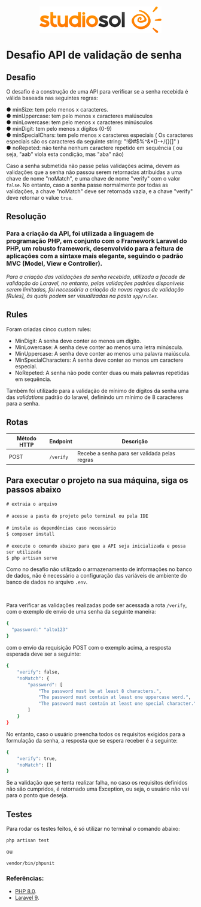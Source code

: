 <p align="center"><img src="studiosol.png" target="_blank" height="70">

# Desafio API de validação de senha

## Desafio

O desafio é a construção de uma API para verificar se a senha recebida é válida baseada nas seguintes regras:

● minSize: tem pelo menos x caracteres. <br>
● minUppercase: tem pelo menos x caracteres maiúsculos <br>
● minLowercase: tem pelo menos x caracteres minúsculos <br>
● minDigit: tem pelo menos x dígitos (0-9) <br>
● minSpecialChars: tem pelo menos x caracteres especiais ( Os caracteres especiais são os
caracteres da seguinte string: "!@#$%^&*()-+\/{}[]" ) <br>
● noRepeted: não tenha nenhum caractere repetido em sequência ( ou seja, "aab" viola esta
condição, mas "aba" não)

Caso a senha submetida não passe pelas validações acima, devem as validações que a senha não passou serem retornadas atribuidas a uma chave de nome "noMatch", e 
uma chave de nome "verify" com o valor `false`. No entanto, caso a senha passe normalmente por todas as validações, a chave 
"noMatch" deve ser retornada vazia, e a chave "verify" deve retornar o value `true`.

## Resolução

### Para a criação da API, foi utilizada a linguagem de programação PHP, em conjunto com o Framework Laravel do PHP, um robusto framework, desenvolvido para a feitura de aplicações com a sintaxe mais elegante, seguindo o padrão MVC (Model, View e Controller).

*Para a criação das validações da senha recebida, utilizada a facade de validação do Laravel, no entanto, pelas
validações padrões disponíveis serem limitadas, foi necessária a criação de novas regras de validação [Rules], às quais
podem ser visualizadas na pasta ```app/rules```.*

## Rules

Foram criadas cinco custom rules:

* MinDigit: A senha deve conter ao menos um dígito.
* MinLowercase: A senha deve conter ao menos uma letra minúscula.
* MinUppercase: A senha deve conter ao menos uma palavra maiúscula.
* MinSpecialCharacters: A senha deve conter ao menos um caractere especial.
* NoRepeted: A senha não pode conter duas ou mais palavras repetidas em sequência.

Também foi utilizado para a validação de mínimo de dígitos da senha uma das *validations* padrão do laravel, definindo
um mínimo de 8 caracteres para a senha.

## Rotas

| Método HTTP | Endpoint  | Descrição                                     |
|-------------|-----------|-----------------------------------------------|
| POST        | `/verify` | Recebe a senha para ser validada pelas regras |

## Para executar o projeto na sua máquina, siga os passos abaixo

```
# extraia o arquivo

# acesse a pasta do projeto pelo terminal ou pela IDE

# instale as dependências caso necessário
$ composer install

# execute o comando abaixo para que a API seja inicializada e possa ser utilizada
$ php artisan serve
```

Como no desafio não utilizado o armazenamento de informações no banco de dados, não é necessário a configuração das
variáveis de ambiente do banco de dados no arquivo `.env`.

<br>


Para verificar as validações realizadas pode ser acessada a rota `/verify`, com o exemplo de envio de uma senha da seguinte maneira:
```bash
{
  "password:" "alto123"
}
```
com o envio da requisição POST com o exemplo acima, a resposta esperada deve ser a seguinte:

```bash
{
	"verify": false,
	"noMatch": {
		"password": [
			"The password must be at least 8 characters.",
			"The password must contain at least one uppercase word.",
			"The password must contain at least one special character."
		]
	}
}
```

No entanto, caso o usuário preencha todos os requisitos exigidos para a formulação da senha, a resposta que se espera receber é a seguinte:
```bash
{
	"verify": true,
	"noMatch": []
}
```

Se a validação que se tenta realizar falha, no caso os requisitos definidos não são cumpridos, é retornado uma Exception, ou seja, o usuário não vai para o ponto que deseja.

## Testes

Para rodar os testes feitos, é só utilizar no terminal o comando abaixo:

```
php artisan test
```

ou

```
vendor/bin/phpunit
```

### Referências:

- [PHP 8.0](https://www.php.net/docs.php).
- [Laravel 9](https://laravel.com/docs/9.x/installation).
